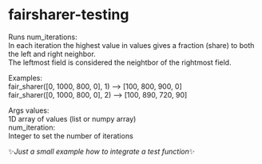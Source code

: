 # fairsharer-testing

Runs num_iterations:  
In each iteration the highest value in values gives a fraction (share) to both the left and right neighbor.  
The leftmost field is considered the neightbor of the rightmost field.  

Examples:  
fair_sharer([0, 1000, 800, 0], 1) --> [100, 800, 900, 0]  
fair_sharer([0, 1000, 800, 0], 2) --> [100, 890, 720, 90]  

Args values:  
        1D array of values (list or numpy array)  
    num_iteration:  
        Integer to set the number of iterations  

✨_Just a small example how to integrate a test function_✨
